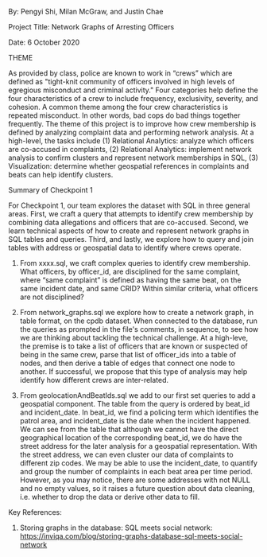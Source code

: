 By: Pengyi Shi, Milan McGraw, and Justin Chae

Project Title: Network Graphs of Arresting Officers 

Date: 6 October 2020

THEME

As provided by class, police are known to work in “crews” which are defined as "tight-knit community of officers involved in high levels of egregious misconduct and criminal activity." Four categories help define the four characteristics of a crew to include frequency, exclusivity, severity, and cohesion. A common theme among the four crew characteristics is repeated misconduct. In other words, bad cops do bad things together frequently. 
The theme of this project is to improve how crew membership is defined by analyzing complaint data and performing network analysis. At a high-level, the tasks include (1) Relational Analytics: analyze which officers are co-accused in complaints, (2) Relational Analytics: implement network analysis to confirm clusters and represent network memberships in SQL, (3) Visualization: determine whether geospatial references in complaints and beats can help identify clusters.

Summary of Checkpoint 1

For Checkpoint 1, our team explores the dataset with SQL in three general areas. First, we craft a query that attempts to identify crew membership by combining data allegations and officers that are co-accused. Second, we learn technical aspects of how to create and represent network graphs in SQL tables and queries. Third, and lastly, we explore how to query and join tables with address or geospatial data to identify where crews operate.

1. From xxxx.sql, we craft complex queries to identify crew membership.   What officers, by officer_id, are disciplined for the same complaint, where “same complaint” is defined as having the same beat, on the same incident date, and same CRID? Within similar criteria, what officers are not disciplined?

2. From network_graphs.sql we explore how to create a network graph, in table format, on the cpdb dataset. When connected to the database, run the queries as prompted in the file's comments, in sequence, to see how we are thinking about tackling the technical challenge. At a high-leve, the premise is to take a list of officers that are known or suspected of being in the same crew, parse that list of officer_ids into a table of nodes, and then derive a table of edges that connect one node to another. If successful, we propose that this type of analysis may help identify how different crews are inter-related. 

3. From geolocationAndBeatIds.sql we add to our first set queries to add a geospatial component. The table from the query is ordered by beat_id and incident_date. In beat_id, we find a policing term which identifies the patrol area, and incident_date is the date when the incident happened. We can see from the table that although we cannot have the direct geographical location of the corresponding beat_id, we do have the street address for the later analysis for a geospatial representation. With the street address, we can even cluster our data of complaints to different zip codes. We may be able to use the incident_date, to quantify and group the number of complaints in each beat area per time period. However, as you may notice, there are some addresses with not NULL and no empty values, so it raises a future question about data cleaning, i.e. whether to drop the data or derive other data to fill.



Key References:
1. Storing graphs in the database: SQL meets social network: https://inviqa.com/blog/storing-graphs-database-sql-meets-social-network

